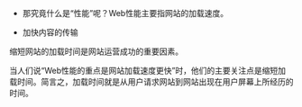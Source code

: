 
- 那究竟什么是“性能”呢？Web性能主要指网站的加载速度。


- 加快内容的传输

缩短网站的加载时间是网站运营成功的重要因素。


当人们说“Web性能的重点是网站加载速度更快”时，他们的主要关注点是缩短加载时间。简言之，加载时间就是从用户请求网站到网站出现在用户屏幕上所经历的时间。





